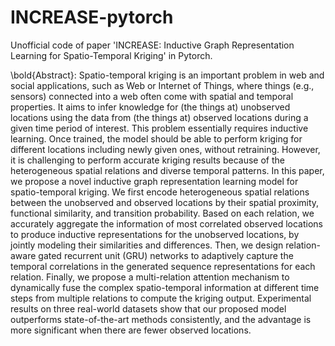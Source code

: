 # INCREASE-pytorch

Unofficial code of paper 'INCREASE: Inductive Graph Representation Learning for Spatio-Temporal Kriging' in Pytorch.

\bold{Abstract}: Spatio-temporal kriging is an important problem in web and social applications, such as Web or Internet of Things, where things (e.g., sensors) connected into a web often come with spatial and temporal properties. It aims to infer knowledge for (the things at) unobserved locations using the data from (the things at) observed locations during a given time period of interest. This problem essentially requires inductive learning. Once trained, the model should be able to perform kriging for different locations including newly given ones, without retraining. However, it is challenging to perform accurate kriging results because of the heterogeneous spatial relations and diverse temporal patterns. In this paper, we propose a novel inductive graph representation learning model for spatio-temporal kriging. We first encode heterogeneous spatial relations between the unobserved and observed locations by their spatial proximity, functional similarity, and transition probability. Based on each relation, we accurately aggregate the information of most correlated observed locations to produce inductive representations for the unobserved locations, by jointly modeling their similarities and differences. Then, we design relation-aware gated recurrent unit (GRU) networks to adaptively capture the temporal correlations in the generated sequence representations for each relation. Finally, we propose a multi-relation attention mechanism to dynamically fuse the complex spatio-temporal information at different time steps from multiple relations to compute the kriging output. Experimental results on three real-world datasets show that our proposed model outperforms state-of-the-art methods consistently, and the advantage is more significant when there are fewer observed locations. 
